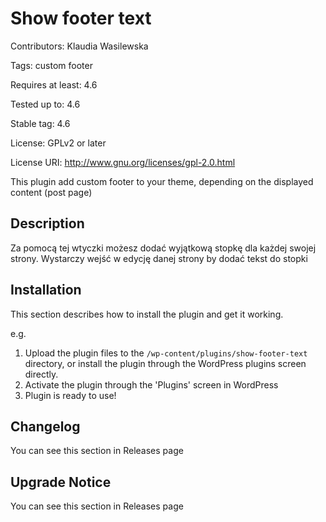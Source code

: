 # Show footer text

Contributors: Klaudia Wasilewska

Tags: custom footer

Requires at least: 4.6

Tested up to: 4.6

Stable tag: 4.6

License: GPLv2 or later

License URI: http://www.gnu.org/licenses/gpl-2.0.html

This plugin add custom footer to your theme, depending on the displayed content (post page)

## Description ##

Za pomocą tej wtyczki możesz dodać wyjątkową stopkę dla każdej swojej strony. Wystarczy wejść w edycję danej strony by dodać tekst do stopki

## Installation ##

This section describes how to install the plugin and get it working.

e.g.

1. Upload the plugin files to the `/wp-content/plugins/show-footer-text` directory, or install the plugin through the WordPress plugins screen directly.
1. Activate the plugin through the 'Plugins' screen in WordPress
1. Plugin is ready to use!

## Changelog ##

You can see this section in Releases page

## Upgrade Notice ##

You can see this section in Releases page
